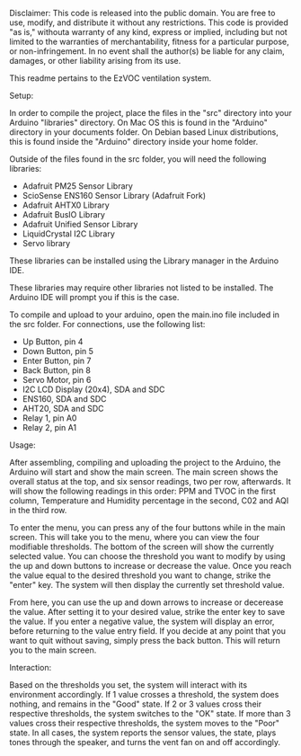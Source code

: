Disclaimer: 
This code is released into the public domain. You are free to use, modify, and distribute it without any restrictions. This code is provided "as is," withouta  warranty of any kind, express or implied, including but not limited to the warranties of merchantability, fitness for a particular purpose, or non-infringement. In no event shall the author(s) be liable for any claim, damages, or other liability arising from its use.

This readme pertains to the EzVOC ventilation system. 

Setup:

In order to compile the project, place the files in the "src" directory into your Arduino "libraries" directory. On Mac OS this is found in the "Arduino" directory in your documents folder. On Debian based Linux distributions, this is found inside the "Arduino" directory inside your home folder. 

Outside of the files found in the src folder, you will need the following libraries: 

- Adafruit PM25 Sensor Library
- ScioSense ENS160 Sensor Library (Adafruit Fork)
- Adafruit AHTX0 Library
- Adafruit BusIO Library
- Adafruit Unified Sensor Library
- LiquidCrystal I2C Library
- Servo library

These libraries can be installed using the Library manager in the Arduino IDE. 

These libraries may require other libraries not listed to be installed. The Arduino IDE will prompt you if this is the case.

To compile and upload to your arduino, open the main.ino file included in the src folder. For connections, use the following list:
- Up Button, pin 4
- Down Button, pin 5
- Enter Button, pin 7
- Back Button, pin 8
- Servo Motor, pin 6
- I2C LCD Display (20x4), SDA and SDC
- ENS160, SDA and SDC
- AHT20, SDA and SDC
- Relay 1, pin A0
- Relay 2, pin A1

Usage: 

After assembling, compiling and uploading the project to the Arduino, the Arduino will start and show the main screen. The main screen shows the overall status at the top, and six sensor readings, two per row, afterwards. It will show the following readings in this order: PPM and TVOC in the first column, Temperature and Humidity percentage in the second, C02 and AQI in the third row. 

To enter the menu, you can press any of the four buttons while in the main screen. This will take you to the menu, where you can view the four modifiable thresholds. The bottom of the screen will show the currently selected value. You can choose the threshold you want to modify by using the up and down buttons to increase or decrease the value. Once you reach the value equal to the desired threshold you want to change, strike the "enter" key. The system will then display the currently set threshold value. 

From here, you can use the up and down arrows to increase or decerease the value. After setting it to your desired value, strike the enter key to save the value. If you enter a negative value, the system will display an error, before returning to the value entry field. If you decide at any point that you want to quit without saving, simply press the back button. This will return you to the main screen. 

Interaction: 

Based on the thresholds you set, the system will interact with its environment accordingly. If 1 value crosses a threshold, the system does nothing, and remains in the "Good" state. If 2 or 3 values cross their respective thresholds, the system switches to the "OK" state. If more than 3 values cross their respective thresholds, the system moves to the "Poor" state. In all cases, the system reports the sensor values, the state, plays tones through the speaker, and turns the vent fan on and off accordingly. 

